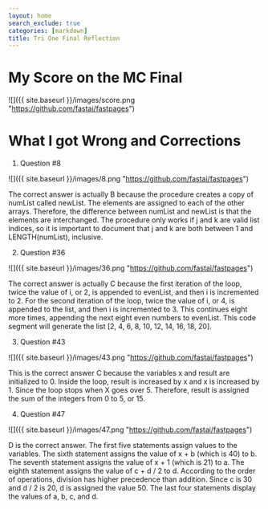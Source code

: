 ```yaml
---
layout: home
search_exclude: true
categories: [markdown]
title: Tri One Final Reflection
---
```


# My Score on the MC Final

![]({{ site.baseurl }}/images/score.png "https://github.com/fastai/fastpages")

# What I got Wrong and Corrections
1. Question #8

![]({{ site.baseurl }}/images/8.png "https://github.com/fastai/fastpages")

The correct answer is actually B because the procedure creates a copy of numList called newList. The elements are assigned to each of the other arrays. Therefore, the difference between numList and newList is that the elements are interchanged. The procedure only works if j and k are valid list indices, so it is important to document that j and k are both between 1 and LENGTH(numList), inclusive.

2. Question #36

![]({{ site.baseurl }}/images/36.png "https://github.com/fastai/fastpages")

The correct answer is actually C because the first iteration of the loop, twice the value of i, or 2, is appended to evenList, and then i is incremented to 2. For the second iteration of the loop, twice the value of i, or 4, is appended to the list, and then i is incremented to 3. This continues eight more times, appending the next eight even numbers to evenList. This code segment will generate the list [2, 4, 6, 8, 10, 12, 14, 16, 18, 20].

3. Question #43

![]({{ site.baseurl }}/images/43.png "https://github.com/fastai/fastpages")

This is the correct answer C because the variables x and result are initialized to 0. Inside the loop, result is increased by x and x is increased by 1. Since the loop stops when X goes over 5. Therefore, result is assigned the sum of the integers from 0 to 5, or 15.

4. Question #47

![]({{ site.baseurl }}/images/47.png "https://github.com/fastai/fastpages")
 
 D is the correct answer. The first five statements assign values to the variables. The sixth statement assigns the value of x + b (which is 40) to b. The seventh statement assigns the value of x + 1 (which is 21) to a. The eighth statement assigns the value of c + d / 2 to d. According to the order of operations, division has higher precedence than addition. Since c is 30 and d / 2 is 20, d is assigned the value 50. The last four statements display the values of a, b, c, and d.

